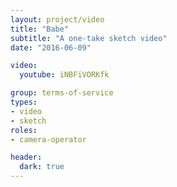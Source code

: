 ```yaml
---
layout: project/video
title: "Babe"
subtitle: "A one-take sketch video"
date: "2016-06-09"

video:
  youtube: iNBFiVORKfk

group: terms-of-service
types:
- video
- sketch
roles:
- camera-operator

header:
  dark: true
---
```

